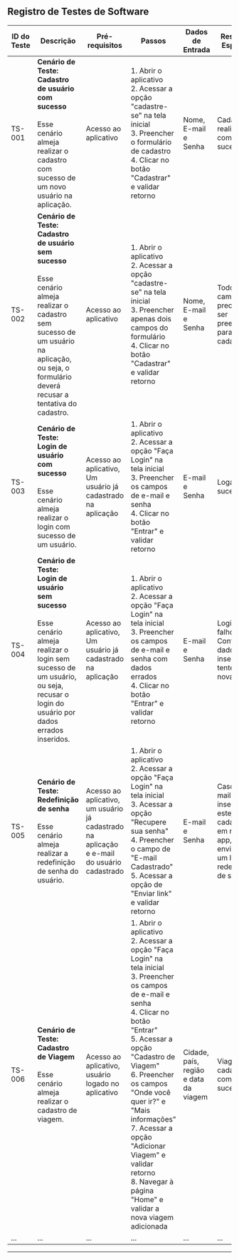 ## Registro de Testes de Software


| ID do Teste | Descrição                         | Pré-requisitos | Passos                      | Dados de Entrada        | Resultado Esperado       | Resultado Obtido | Status | Observações |
|-------------|-----------------------------------|----------------|-----------------------------|-------------------------|--------------------------|------------------|--------|-------------|
| TS-001      | **Cenário de Teste: Cadastro de usuário com sucesso**<br><br> Esse cenário almeja realizar o cadastro com sucesso de um novo usuário na aplicação. | Acesso ao aplicativo | 1. Abrir o aplicativo<br>2. Acessar a opção "cadastre-se" na tela inicial<br>3. Preencher o formulário de cadastro<br>4. Clicar no botão "Cadastrar" e validar retorno | Nome, E-mail e Senha | Cadastro realizado com sucesso | Sucesso | Passou | N/A |
| TS-002      | **Cenário de Teste: Cadastro de usuário sem sucesso**<br><br> Esse cenário almeja realizar o cadastro sem sucesso de um usuário na aplicação, ou seja, o formulário deverá recusar a tentativa do cadastro. | Acesso ao aplicativo | 1. Abrir o aplicativo<br>2. Acessar a opção "cadastre-se" na tela inicial<br>3. Preencher apenas dois campos do formulário<br>4. Clicar no botão "Cadastrar" e validar retorno | Nome, E-mail e Senha | Todos os campos precisam ser preenchidos para se cadastrar | Sucesso | Passou | N/A |
| TS-003      | **Cenário de Teste: Login de usuário com sucesso**<br><br> Esse cenário almeja realizar o login com sucesso de um usuário. | Acesso ao aplicativo, Um usuário já cadastrado na aplicação | 1. Abrir o aplicativo<br>2. Acessar a opção "Faça Login" na tela inicial<br>3. Preencher os campos de e-mail e senha<br>4. Clicar no botão "Entrar" e validar retorno | E-mail e Senha | Logado com sucesso | Sucesso | Passou | N/A |
| TS-004      | **Cenário de Teste: Login de usuário sem sucesso**<br><br> Esse cenário almeja realizar o login sem sucesso de um usuário, ou seja, recusar o login do usuário por dados errados inseridos. | Acesso ao aplicativo, Um usuário já cadastrado na aplicação | 1. Abrir o aplicativo<br>2. Acessar a opção "Faça Login" na tela inicial<br>3. Preencher os campos de e-mail e senha com dados errados<br>4. Clicar no botão "Entrar" e validar retorno | E-mail e Senha | Login falhou! Confira os dados inseridos e tente novamente | Sucesso | Passou | N/A |
| TS-005      | **Cenário de Teste: Redefinição de senha**<br><br> Esse cenário almeja realizar a redefinição de senha do usuário. | Acesso ao aplicativo, um usuário já cadastrado na aplicação e e-mail do usuário cadastrado | 1. Abrir o aplicativo<br>2. Acessar a opção "Faça Login" na tela inicial<br>3. Acessar a opção "Recupere sua senha"<br>4. Preencher o campo de "E-mail Cadastrado"<br>5. Acessar a opção de "Enviar link" e validar retorno | E-mail e Senha | Caso o e-mail inserido esteja cadastrado em nosso app, enviaremos um link para redefinição de senha | Sucesso | Passou | N/A |
| TS-006      | **Cenário de Teste: Cadastro de Viagem**<br><br> Esse cenário almeja realizar o cadastro de viagem. | Acesso ao aplicativo, usuário logado no aplicativo | 1. Abrir o aplicativo<br>2. Acessar a opção "Faça Login" na tela inicial<br>3. Preencher os campos de e-mail e senha<br>4. Clicar no botão "Entrar"<br>5. Acessar a opção "Cadastro de Viagem"<br>6. Preencher os campos "Onde você quer ir?" e "Mais informações"<br>7. Acessar a opção "Adicionar Viagem" e validar retorno<br>8. Navegar à página "Home" e validar a nova viagem adicionada | Cidade, país, região e data da viagem | Viagem cadastrada com sucesso | Sucesso | Passou | N/A |
| ...         | ...                               | ...            | ...                         | ...                     | ...                      | ...              | ...    | ...         |

---
